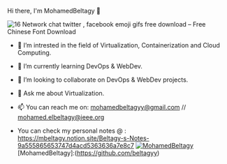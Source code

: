 Hi there, I'm MohamedBeltagy 👋


![16 Network chat twitter , facebook emoji gifs free download – Free Chinese Font Download](https://user-images.githubusercontent.com/25300381/151968382-ebb2c859-ac23-452c-976b-ccbdcbf3d15e.gif)

- 🔭 I’m intrested in the field of Virtualization, Containerization and Cloud Computing.
- 🌱 I’m currently learning DevOps & WebDev.
- 👯 I’m looking to collaborate on DevOps & WebDev projects.
- 💬 Ask me about Virtualization.
- 📫 You can reach me on: mohamedbeltagyy@gmail.com // mohamed.elbeltagy@ieee.org

- You can check my personal notes @ : https://mbeltagy.notion.site/Beltagy-s-Notes-9a555865653747d4acd5363636a7e8c7
[![MohamedBeltagy](https://github.com/beltagyy)](https://github.com/beltagyy)
[MohamedBeltagy]:(https://github.com/beltagyy)
